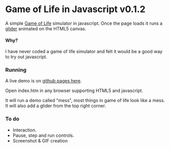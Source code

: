 # Game of Life in Javascript v0.1.2

A simple [Game of Life](https://en.wikipedia.org/wiki/Conway's_Game_of_Life) simulator in javascript. Once the page loads it runs a [glider](https://en.wikipedia.org/wiki/Glider_%28Conway's_Life%29) animated on the HTML5 canvas.

#### Why?

I have never coded a game of life simulator and felt it would be a good way to try out javascript.

### Running

A live demo is on [github pages here](https://wolfmankurd.github.io/gameoflife.js/).

Open index.htm in any browser supporting HTML5 and javascript.

It will run a demo called "mess", most things in game of life look like a mess.
It will also add a glider from the top right corner.

### To do

* Interaction.
* Pause, step and run controls.
* Screenshot & GIF creation
